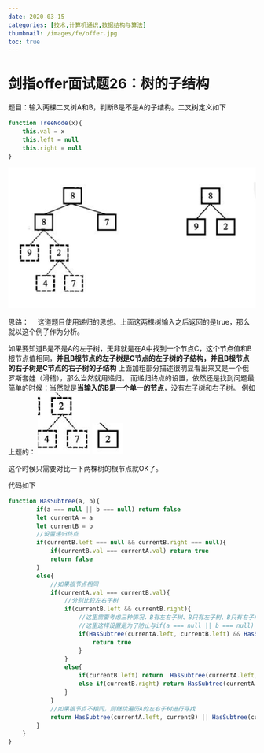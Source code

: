 ```yaml
---
date: 2020-03-15
categories: [技术,计算机通识,数据结构与算法]
thumbnail: /images/fe/offer.jpg
toc: true
---
```


# 剑指offer面试题26：树的子结构
<!--more-->
题目：输入两棵二叉树A和B，判断B是不是A的子结构。二叉树定义如下
 

```javascript
function TreeNode(x){
  	this.val = x
    this.left = null
    this.right = null
}
```
![](/images/assets/20200228180056246.png)

思路：　
这道题目使用递归的思想。上面这两棵树输入之后返回的是true，那么就以这个例子作为分析。

如果要知道B是不是A的左子树，无非就是在A中找到一个节点C，这个节点值和B根节点值相同，**并且B根节点的左子树是C节点的左子树的子结构，并且B根节点的右子树是C节点的右子树的子结构**
上面加粗部分描述很明显看出来又是一个俄罗斯套娃（滑稽），那么当然就用递归。
而递归终点的设置，依然还是找到问题最简单的时候：当然就是**当输入的B是一个单一的节点**，没有左子树和右子树。
例如上题的：
![](/images/assets/20200228180817791.png)
![](/images/assets/20200228180828668.png)

这个时候只需要对比一下两棵树的根节点就OK了。


代码如下

```javascript
function HasSubtree(a, b){
        if(a === null || b === null) return false
        let currentA = a
        let currentB = b
        //设置递归终点
        if(currentB.left === null && currentB.right === null){
            if(currentB.val === currentA.val) return true
            return false
        }
        else{
        	//如果根节点相同
            if(currentA.val === currentB.val){
            	//分别比较左右子树
                if(currentB.left && currentB.right){
                	//这里需要考虑三种情况，B有左右子树、B只有左子树、B只有右子树
                	//这里这样设置是为了防止与if(a === null || b === null) return false语句冲突
                    if(HasSubtree(currentA.left, currentB.left) && HasSubtree(currentA.right, currentB.right)){
                        return true
                    }
                }
                else{
                    if(currentB.left) return  HasSubtree(currentA.left, currentB.left)
                    else if(currentB.right) return HasSubtree(currentA.right, currentB.right)
                }
            }
            //如果根节点不相同，则继续遍历A的左右子树进行寻找
            return HasSubtree(currentA.left, currentB) || HasSubtree(currentA.right, currentB)
        }
    }
}
```
